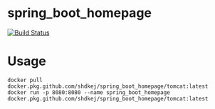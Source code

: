 # spring_boot_homepage
[![Build Status](https://travis-ci.org/shdkej/spring_boot_homepage.svg?branch=master)](https://travis-ci.org/shdkej/spring_boot_homepage)
# Usage
```
docker pull docker.pkg.github.com/shdkej/spring_boot_homepage/tomcat:latest
docker run -p 8080:8080 --name spring_boot_homepage docker.pkg.github.com/shdkej/spring_boot_homepage/tomcat:latest
```

